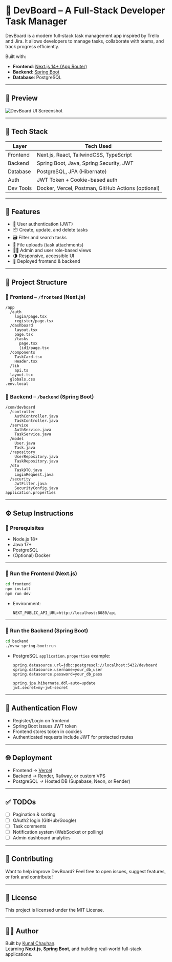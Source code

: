 # 🚀 DevBoard – A Full-Stack Developer Task Manager

DevBoard is a modern full-stack task management app inspired by Trello and Jira. It allows developers to manage tasks, collaborate with teams, and track progress efficiently.

Built with:
- **Frontend**: [Next.js 14+ (App Router)](https://nextjs.org)
- **Backend**: [Spring Boot](https://spring.io/projects/spring-boot)
- **Database**: PostgreSQL

---

## 📸 Preview

![DevBoard UI Screenshot](./screenshots/dashboard.png) <!-- Add a real screenshot later -->

---

## 🧱 Tech Stack

| Layer      | Tech Used                            |
|------------|---------------------------------------|
| Frontend   | Next.js, React, TailwindCSS, TypeScript |
| Backend    | Spring Boot, Java, Spring Security, JWT |
| Database   | PostgreSQL, JPA (Hibernate)           |
| Auth       | JWT Token + Cookie-based auth         |
| Dev Tools  | Docker, Vercel, Postman, GitHub Actions (optional) |

---

## 🧠 Features

- 🔐 User authentication (JWT)
- 📦 Create, update, and delete tasks
- 🗃️ Filter and search tasks
- 📂 File uploads (task attachments)
- 🧑‍💻 Admin and user role-based views
- 🌗 Responsive, accessible UI
- 🚀 Deployed frontend & backend

---

## 📁 Project Structure

### 🧩 Frontend – `/frontend` (Next.js)

```
/app
  /auth
    login/page.tsx
    register/page.tsx
  /dashboard
    layout.tsx
    page.tsx
    /tasks
      page.tsx
      [id]/page.tsx
  /components
    TaskCard.tsx
    Header.tsx
  /lib
    api.ts
  layout.tsx
  globals.css
.env.local
```

### 🧩 Backend – `/backend` (Spring Boot)

```
/com/devboard
  /controller
    AuthController.java
    TaskController.java
  /service
    AuthService.java
    TaskService.java
  /model
    User.java
    Task.java
  /repository
    UserRepository.java
    TaskRepository.java
  /dto
    TaskDTO.java
    LoginRequest.java
  /security
    JwtFilter.java
    SecurityConfig.java
application.properties
```

---

## ⚙️ Setup Instructions

### 🔧 Prerequisites

- Node.js 18+
- Java 17+
- PostgreSQL
- (Optional) Docker

---

### 🚀 Run the Frontend (Next.js)

```bash
cd frontend
npm install
npm run dev
```

- Environment:
  ```
  NEXT_PUBLIC_API_URL=http://localhost:8080/api
  ```

---

### 🔧 Run the Backend (Spring Boot)

```bash
cd backend
./mvnw spring-boot:run
```

- PostgreSQL `application.properties` example:

  ```properties
  spring.datasource.url=jdbc:postgresql://localhost:5432/devboard
  spring.datasource.username=your_db_user
  spring.datasource.password=your_db_pass

  spring.jpa.hibernate.ddl-auto=update
  jwt.secret=my-jwt-secret
  ```

---

## 🔐 Authentication Flow

- Register/Login on frontend
- Spring Boot issues JWT token
- Frontend stores token in cookies
- Authenticated requests include JWT for protected routes

---

## 🌐 Deployment

- Frontend → [Vercel](https://vercel.com/)
- Backend → [Render](https://render.com/), Railway, or custom VPS
- PostgreSQL → Hosted DB (Supabase, Neon, or Render)

---

## ✅ TODOs

- [ ] Pagination & sorting
- [ ] OAuth2 login (GitHub/Google)
- [ ] Task comments
- [ ] Notification system (WebSocket or polling)
- [ ] Admin dashboard analytics

---

## 🤝 Contributing

Want to help improve DevBoard? Feel free to open issues, suggest features, or fork and contribute!

---

## 📄 License

This project is licensed under the MIT License.

---

## 🙋‍♂️ Author

Built by [Kunal Chauhan](https://github.com/yourgithub).  
Learning **Next.js**, **Spring Boot**, and building real-world full-stack applications.

